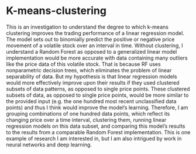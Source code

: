 # K-means-clustering

  This is an investigation to understand the degree to which k-means clustering improves the trading performance of a linear regression model. The model sets out to binomially predict the positive or negative price movement of a volatile stock over an interval in time. Without clustering, I understand a Random Forest as opposed to a generalized linear model implementation would be more accurate with data containing many outliers like the price data of this volatile stock. That is because RF uses nonparametric decision trees, which eliminates the problem of linear separability of data. But my hypothesis is that linear regression models would more effectively improve upon their results if they used clustered subsets of data patterns, as opposed to single price points. These clustered subsets of data, as opposed to single price points, would be more similar to the provided input (e.g. the one hundred most recent unclassified data points) and thus I think would improve the model’s learning. Therefore, I am grouping combinations of one hundred data points, which reflect its changing price over a time interval, clustering them, running linear regression models on this data subset, and comparing this model’s results to the results from a comparable Random Forest implementation. This is one example of research I am interested in, but I am also intrigued by work in neural networks and deep learning.
